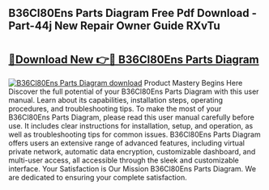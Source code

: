 ## B36Cl80Ens Parts Diagram Free Pdf Download - Part-44j New Repair Owner Guide RXvTu

# <h2><a href="http://dfiajmz.blite.top/?on=B36Cl80Ens+Parts+Diagram">🔗Download New 👉🔴 B36Cl80Ens Parts Diagram</a></h2>

[![B36Cl80Ens Parts Diagram download](https://i.imgur.com/lujVjoI.png)](http://dfiajmz.blite.top/?on=B36Cl80Ens+Parts+Diagram)
Product Mastery Begins Here Discover the full potential of your B36Cl80Ens Parts Diagram with this user manual. Learn about its capabilities, installation steps, operating procedures, and troubleshooting tips. To make the most of your B36Cl80Ens Parts Diagram, please read this user manual carefully before use. It includes clear instructions for installation, setup, and operation, as well as troubleshooting tips for common issues. B36Cl80Ens Parts Diagram offers users an extensive range of advanced features, including virtual private network, automatic data encryption, customizable dashboard, and multi-user access, all accessible through the sleek and customizable interface. Your Satisfaction is Our Mission B36Cl80Ens Parts Diagram. We are dedicated to ensuring your complete satisfaction.
